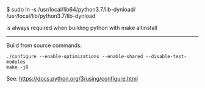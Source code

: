 $ sudo ln -s /usr/local/lib64/python3.7/lib-dynload/ /usr/local/lib/python3.7/lib-dynload 

is always required when building python with make altinstall


---

Build from source commands:

```
./configure --enable-optimizations --enable-shared --disable-test-modules
make -j8
```

See: https://docs.python.org/3/using/configure.html
